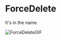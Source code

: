 # ForceDelete
It's in the name.



![ForceDeleteGIF](https://github.com/user-attachments/assets/ce8f469a-a7d1-41b1-ace9-5c531e51904b)
